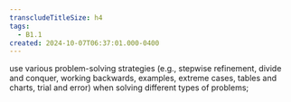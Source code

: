 ```yaml
---
transcludeTitleSize: h4
tags:
  - B1.1
created: 2024-10-07T06:37:01.000-0400
---
```

use various problem-solving strategies (e.g., stepwise refinement, divide and conquer, working backwards, examples, extreme cases, tables and charts, trial and error) when solving different types of problems;